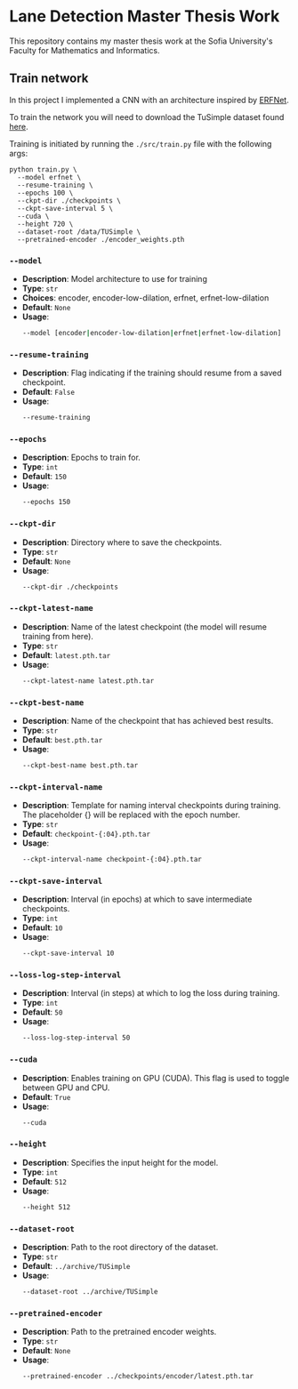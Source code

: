 # Lane Detection Master Thesis Work
This repository contains my master thesis work at the Sofia University's Faculty for Mathematics and Informatics.

## Train network
In this project I implemented a CNN with an architecture inspired by [ERFNet](https://www.researchgate.net/publication/320293291_ERFNet_Efficient_Residual_Factorized_ConvNet_for_Real-Time_Semantic_Segmentation).

To train the network you will need to download the TuSimple dataset found [here](https://www.kaggle.com/datasets/manideep1108/tusimple?resource=download).

Training is initiated by running the `./src/train.py` file with the following args:
```
python train.py \
  --model erfnet \
  --resume-training \
  --epochs 100 \
  --ckpt-dir ./checkpoints \
  --ckpt-save-interval 5 \
  --cuda \
  --height 720 \
  --dataset-root /data/TUSimple \
  --pretrained-encoder ./encoder_weights.pth
```

### `--model`
- **Description**: Model architecture to use for training
- **Type**: `str`
- **Choices**: encoder, encoder-low-dilation, erfnet, erfnet-low-dilation
- **Default**: `None`
- **Usage**: 
  ```bash
  --model [encoder|encoder-low-dilation|erfnet|erfnet-low-dilation]
  ```

### `--resume-training`
- **Description**: Flag indicating if the training should resume from a saved checkpoint.
- **Default**: `False`
- **Usage**: 
  ```bash
  --resume-training
  ```

### `--epochs`
- **Description**: Epochs to train for.
- **Type**: `int`
- **Default**: `150`
- **Usage**: 
  ```bash
  --epochs 150
  ```

### `--ckpt-dir`
- **Description**: Directory where to save the checkpoints.
- **Type**: `str`
- **Default**: `None`
- **Usage**: 
  ```bash
  --ckpt-dir ./checkpoints
  ```

### `--ckpt-latest-name`
- **Description**: Name of the latest checkpoint (the model will resume training from here).
- **Type**: `str`
- **Default**: `latest.pth.tar`
- **Usage**: 
  ```bash
  --ckpt-latest-name latest.pth.tar
  ```

### `--ckpt-best-name`
- **Description**: Name of the checkpoint that has achieved best results.
- **Type**: `str`
- **Default**: `best.pth.tar`
- **Usage**: 
  ```bash
  --ckpt-best-name best.pth.tar
  ```

### `--ckpt-interval-name`
- **Description**: Template for naming interval checkpoints during training. The placeholder {} will be replaced with the epoch number.
- **Type**: `str`
- **Default**: `checkpoint-{:04}.pth.tar`
- **Usage**: 
  ```bash
  --ckpt-interval-name checkpoint-{:04}.pth.tar
  ```

### `--ckpt-save-interval`
- **Description**: Interval (in epochs) at which to save intermediate checkpoints.
- **Type**: `int`
- **Default**: `10`
- **Usage**: 
  ```bash
  --ckpt-save-interval 10
  ```

### `--loss-log-step-interval`
- **Description**: Interval (in steps) at which to log the loss during training.
- **Type**: `int`
- **Default**: `50`
- **Usage**: 
  ```bash
  --loss-log-step-interval 50
  ```

### `--cuda`
- **Description**: Enables training on GPU (CUDA). This flag is used to toggle between GPU and CPU.
- **Default**: `True`
- **Usage**: 
  ```bash
  --cuda
  ```

### `--height`
- **Description**: Specifies the input height for the model.
- **Type**: `int`
- **Default**: `512`
- **Usage**: 
  ```bash
  --height 512
  ```

### `--dataset-root`
- **Description**: Path to the root directory of the dataset.
- **Type**: `str`
- **Default**: `../archive/TUSimple`
- **Usage**: 
  ```bash
  --dataset-root ../archive/TUSimple
  ```

### `--pretrained-encoder`
- **Description**: Path to the pretrained encoder weights.
- **Type**: `str`
- **Default**: `None`
- **Usage**: 
  ```bash
  --pretrained-encoder ../checkpoints/encoder/latest.pth.tar
  ```
  
